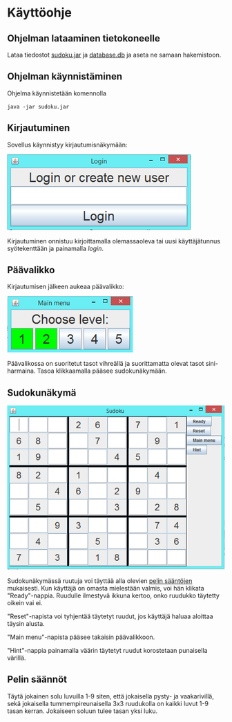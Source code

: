 # Käyttöohje

## Ohjelman lataaminen tietokoneelle

Lataa tiedostot [sudoku.jar](https://github.com/henrhaat/otm-harkkatyo/releases/tag/loppupalautus/sudoku.jar) ja [database.db](https://github.com/henrhaat/otm-harkkatyo/releases/tag/loppupalautus/database.db) ja aseta ne samaan hakemistoon.

## Ohjelman käynnistäminen

Ohjelma käynnistetään komennolla
```
java -jar sudoku.jar
```
## Kirjautuminen

Sovellus käynnistyy kirjautumisnäkymään:

![login](https://github.com/henrhaat/otm-harkkatyo/blob/master/harjoitustyo/dokumentointi/kuvat/5.PNG)

Kirjautuminen onnistuu kirjoittamalla olemassaoleva tai uusi käyttäjätunnus syötekenttään ja painamalla _login_.

## Päävalikko
Kirjautumisen jälkeen aukeaa päävalikko:

![menu](https://github.com/henrhaat/otm-harkkatyo/blob/master/harjoitustyo/dokumentointi/kuvat/6.PNG)

Päävalikossa on suoritetut tasot vihreällä ja suorittamatta olevat tasot sini-harmaina. Tasoa klikkaamalla pääsee sudokunäkymään.

## Sudokunäkymä

![sudoku](https://github.com/henrhaat/otm-harkkatyo/blob/master/harjoitustyo/dokumentointi/kuvat/7.PNG)

Sudokunäkymässä ruutuja voi täyttää alla olevien [pelin sääntöjen](https://github.com/henrhaat/otm-harkkatyo/blob/master/harjoitustyo/dokumentointi/kayttoohje.md#pelin-s%C3%A4%C3%A4nn%C3%B6t) mukaisesti. Kun käyttäjä on omasta mielestään valmis, voi hän klikata "Ready"-nappia. Ruudulle ilmestyvä ikkuna kertoo, onko ruudukko täytetty oikein vai ei.

"Reset"-napista voi tyhjentää täytetyt ruudut, jos käyttäjä haluaa aloittaa täysin alusta.

"Main menu"-napista pääsee takaisin päävalikkoon.

"Hint"-nappia painamalla väärin täytetyt ruudut korostetaan punaisella värillä.


## Pelin säännöt

Täytä jokainen solu luvuilla 1-9 siten, että jokaisella pysty- ja vaakarivillä, sekä jokaisella tummempireunaisella 3x3 ruudukolla on kaikki luvut 1-9 tasan kerran. Jokaiseen soluun tulee tasan yksi luku.

